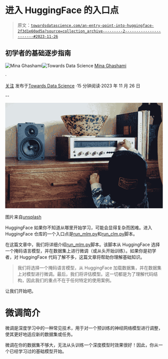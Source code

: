 # 进入 HuggingFace 的入口点

> 原文：[`towardsdatascience.com/an-entry-point-into-huggingface-2f3d1e60ad5a?source=collection_archive---------2-----------------------#2023-11-26`](https://towardsdatascience.com/an-entry-point-into-huggingface-2f3d1e60ad5a?source=collection_archive---------2-----------------------#2023-11-26)

## 初学者的基础逐步指南

[](https://medium.com/@mina.ghashami?source=post_page-----2f3d1e60ad5a--------------------------------)![Mina Ghashami](https://medium.com/@mina.ghashami?source=post_page-----2f3d1e60ad5a--------------------------------)[](https://towardsdatascience.com/?source=post_page-----2f3d1e60ad5a--------------------------------)![Towards Data Science](https://towardsdatascience.com/?source=post_page-----2f3d1e60ad5a--------------------------------) [Mina Ghashami](https://medium.com/@mina.ghashami?source=post_page-----2f3d1e60ad5a--------------------------------)

·

[关注](https://medium.com/m/signin?actionUrl=https%3A%2F%2Fmedium.com%2F_%2Fsubscribe%2Fuser%2Fc99ed9ed7b9a&operation=register&redirect=https%3A%2F%2Ftowardsdatascience.com%2Fan-entry-point-into-huggingface-2f3d1e60ad5a&user=Mina+Ghashami&userId=c99ed9ed7b9a&source=post_page-c99ed9ed7b9a----2f3d1e60ad5a---------------------post_header-----------) 发布于[Towards Data Science](https://towardsdatascience.com/?source=post_page-----2f3d1e60ad5a--------------------------------) ·15 分钟阅读·2023 年 11 月 26 日[](https://medium.com/m/signin?actionUrl=https%3A%2F%2Fmedium.com%2F_%2Fvote%2Ftowards-data-science%2F2f3d1e60ad5a&operation=register&redirect=https%3A%2F%2Ftowardsdatascience.com%2Fan-entry-point-into-huggingface-2f3d1e60ad5a&user=Mina+Ghashami&userId=c99ed9ed7b9a&source=-----2f3d1e60ad5a---------------------clap_footer-----------)

--

[](https://medium.com/m/signin?actionUrl=https%3A%2F%2Fmedium.com%2F_%2Fbookmark%2Fp%2F2f3d1e60ad5a&operation=register&redirect=https%3A%2F%2Ftowardsdatascience.com%2Fan-entry-point-into-huggingface-2f3d1e60ad5a&source=-----2f3d1e60ad5a---------------------bookmark_footer-----------)![](img/a6112804c83872912af719222f58fd92.png)

图片来自[unsplash](https://unsplash.com/photos/person-holding-ac-receiver-_J3oTl6acVg)

HuggingFace 如果你不知道从哪里开始学习，可能会显得复杂而困难。进入 HuggingFace 仓库的一个入口点是[run_mlm.py](https://github.com/huggingface/transformers/blob/main/examples/pytorch/language-modeling/run_mlm.py)和[run_clm.py](https://github.com/huggingface/transformers/blob/main/examples/pytorch/language-modeling/run_clm.py)脚本。

在这篇文章中，我们将详细介绍[run_mlm.py](https://github.com/huggingface/transformers/blob/main/examples/pytorch/language-modeling/run_mlm.py)脚本。该脚本从 HuggingFace 选择一个掩码语言模型，并在数据集上进行微调（或从头开始训练）。如果你是初学者，对 HuggingFace 代码了解不多，这篇文章将帮助你理解基础知识。

> 我们将选择一个掩码语言模型，从 HuggingFace 加载数据集，并在数据集上对模型进行微调。最后，我们将评估模型。这一切都是为了理解代码结构，因此我们的重点不在于任何特定的使用案例。

让我们开始吧。

# 微调简介

微调是深度学习中的一种常见技术，用于对一个预训练的神经网络模型进行调整，使其更好地适应新的数据集或任务。

微调在你的数据集不够大，无法从头训练一个深度模型时效果很好！因此，你从一个已经学习过的基础模型开始。
